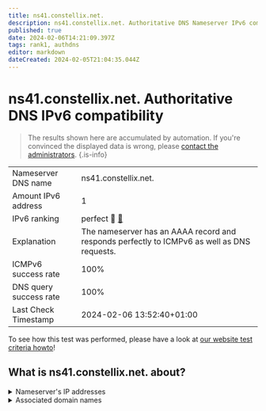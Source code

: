 ```yaml
---
title: ns41.constellix.net.
description: ns41.constellix.net. Authoritative DNS Nameserver IPv6 compatibility
published: true
date: 2024-02-06T14:21:09.397Z
tags: rank1, authdns
editor: markdown
dateCreated: 2024-02-05T21:04:35.044Z
---
```


# ns41.constellix.net. Authoritative DNS IPv6 compatibility

> The results shown here are accumulated by automation. If you're convinced the displayed data is wrong, please [contact the administrators](/howto/chat). 
{.is-info}




|   |   |
| - | - |
| Nameserver DNS name | ns41.constellix.net.
| Amount IPv6 address | 1
| IPv6 ranking | perfect :1st_place_medal: [🔗](/howto/ranking) |
| Explanation | The nameserver has an AAAA record and responds perfectly to ICMPv6 as well as DNS requests. |
| ICMPv6 success rate | 100%|
| DNS query success rate | 100% |
| Last Check Timestamp | 2024-02-06 13:52:40+01:00 |

To see how this test was performed, please have a look at [our website test criteria howto](/howto/testcriteria/authdns)!


## What is ns41.constellix.net. about?




<details>
<summary>Nameserver's IP addresses</summary>

2600:180a:4001::1

</details>



<details>
<summary>Associated domain names</summary>

git.kernel.org

www.abbvie.com

www.actavis.com

www.allergan.com

</details>
